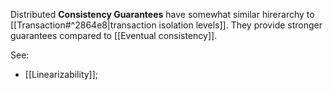 Distributed **Consistency Guarantees** have somewhat similar hirerarchy to [[Transaction#^2864e8|transaction isolation levels]]. They provide stronger guarantees compared to [[Eventual consistency]].

See:
- [[Linearizability]];